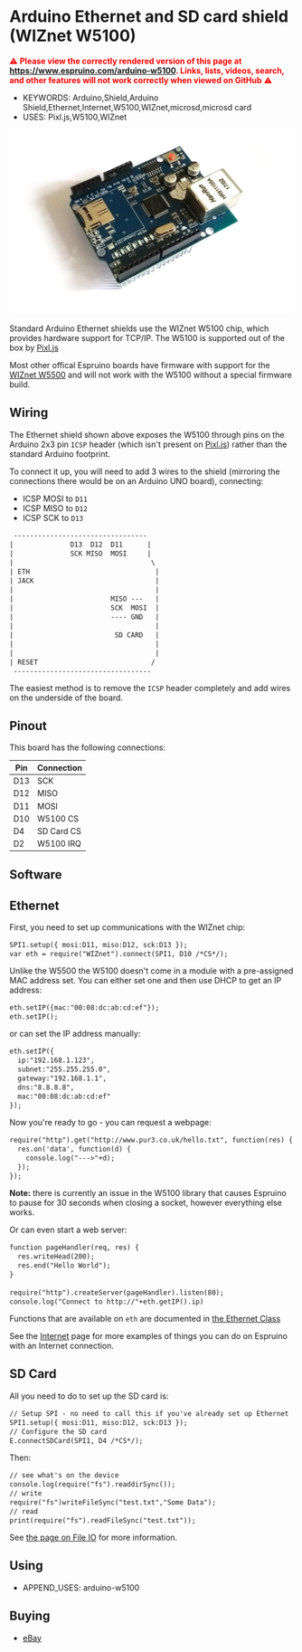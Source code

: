 <!--- Copyright (c) 2018 Gordon Williams, Pur3 Ltd. See the file LICENSE for copying permission. -->
Arduino Ethernet and SD card shield (WIZnet W5100)
==================================================

<span style="color:red">:warning: **Please view the correctly rendered version of this page at https://www.espruino.com/arduino-w5100. Links, lists, videos, search, and other features will not work correctly when viewed on GitHub** :warning:</span>

* KEYWORDS: Arduino,Shield,Arduino Shield,Ethernet,Internet,W5100,WIZnet,microsd,microsd card
* USES: Pixl.js,W5100,WIZnet

![WIZnet W5100 Ethernet shield](arduino-w5100.jpg)

Standard Arduino Ethernet shields use the WIZnet W5100 chip, which provides
hardware support for TCP/IP. The W5100 is supported out of the box by [Pixl.js](/Pixl.js)

Most other offical Espruino boards have firmware with support for the
[WIZnet W5500](/WIZnet) and will not work with the W5100 without
a special firmware build.

Wiring
------

The Ethernet shield shown above exposes the W5100 through pins on
the Arduino 2x3 pin `ICSP` header (which isn't present on [Pixl.js](/Pixl.js))
rather than the standard Arduino footprint.

To connect it up, you will need to add 3 wires to the shield (mirroring the
  connections there would be on an Arduino UNO board), connecting:

* ICSP MOSI to `D11`
* ICSP MISO to `D12`
* ICSP SCK to `D13`

```
 ---------------------------------
|              D13  D12  D11      |
|              SCK MISO  MOSI     |
|                                  \
| ETH                               |
| JACK                              |
|                                   |
|                        MISO ---   |
|                        SCK  MOSI  |
|                        ---- GND   |
|                                   |
|                         SD CARD   |
|                                   |
|                                   |
| RESET                            /
 ----------------------------------
```

The easiest method is to remove the `ICSP` header completely and add wires on
the underside of the board.

## Pinout

This board has the following connections:

| Pin | Connection |
|-----|------------|
| D13 | SCK        |
| D12 | MISO       |
| D11 | MOSI       |
| D10 | W5100 CS   |
| D4  | SD Card CS |
| D2  | W5100 IRQ  |

Software
---------

## Ethernet

First, you need to set up communications with the WIZnet chip:

```
SPI1.setup({ mosi:D11, miso:D12, sck:D13 });
var eth = require("WIZnet").connect(SPI1, D10 /*CS*/);
```

Unlike the W5500 the W5100 doesn't come in a module with a pre-assigned
MAC address set. You can either set one and then use DHCP to get an IP address:

```
eth.setIP({mac:"00:08:dc:ab:cd:ef"});
eth.setIP();
```

or can set the IP address manually:

```
eth.setIP({
  ip:"192.168.1.123",
  subnet:"255.255.255.0",
  gateway:"192.168.1.1",
  dns:"8.8.8.8",
  mac:"00:08:dc:ab:cd:ef"
});
```

Now you're ready to go - you can request a webpage:

```
require("http").get("http://www.pur3.co.uk/hello.txt", function(res) {
  res.on('data', function(d) {
    console.log("--->"+d);
  });
});
```

**Note:** there is currently an issue in the W5100 library that causes
Espruino to pause for 30 seconds when closing a socket, however everything
else works.

Or can even start a web server:

```
function pageHandler(req, res) {
  res.writeHead(200);
  res.end("Hello World");
}

require("http").createServer(pageHandler).listen(80);
console.log("Connect to http://"+eth.getIP().ip)
```

Functions that are available on `eth` are documented in [the Ethernet Class](/Reference#Ethernet)

See the [Internet](/Internet) page for more examples
of things you can do on Espruino  with an Internet connection.

## SD Card

All you need to do to set up the SD card is:

```
// Setup SPI - no need to call this if you've already set up Ethernet
SPI1.setup({ mosi:D11, miso:D12, sck:D13 });
// Configure the SD card
E.connectSDCard(SPI1, D4 /*CS*/);
```

Then:

```
// see what's on the device
console.log(require("fs").readdirSync());
// write
require("fs")writeFileSync("test.txt","Some Data");
// read
print(require("fs").readFileSync("test.txt"));
```

See [the page on File IO](/File+IO) for more information.

Using
-----

* APPEND_USES: arduino-w5100

Buying
-----

* [eBay](http://www.ebay.com/sch/i.html?_nkw=arduino+w5100+shield)
